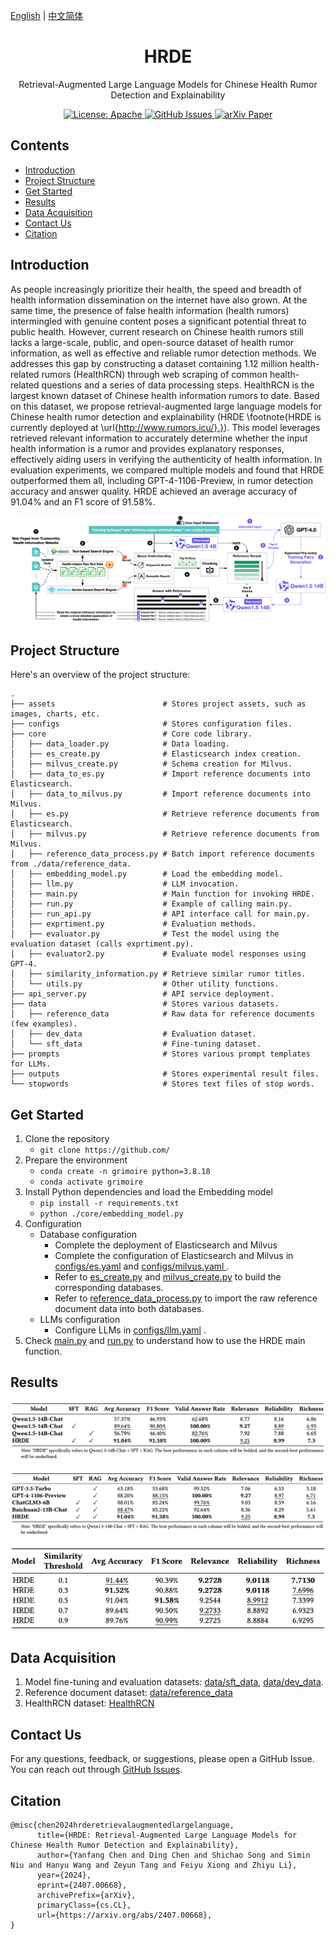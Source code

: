 [English](./README.md) | [中文简体](./README.zh_CN.md)

<h1 align="center">
    HRDE
</h1>
<p align="center">Retrieval-Augmented Large Language Models for Chinese Health Rumor Detection and Explainability
<p align="center">
<a href="https://opensource.org/license/apache-2-0/">
    <img alt="License: Apache" src="https://img.shields.io/badge/License-Apache2.0-green.svg">
</a>
<a href="https://github.com/hush-cd/HRDE/issues">
    <img alt="GitHub Issues" src="https://img.shields.io/github/issues/hush-cd/HRDE?color=red">
</a>
<a href="https://arxiv.org/abs/2407.00668">
    <img alt="arXiv Paper" src="https://img.shields.io/badge/Paper-arXiv-blue.svg">
</a></p>



## Contents
- [Introduction](#introduction)
- [Project Structure](#project-structure)
- [Get Started](#get-started)
- [Results](#results)
- [Data Acquisition](#data-acquisition)
- [Contact Us](#contact-us)
- [Citation](#citation)

## Introduction

As people increasingly prioritize their health, the speed and breadth of health information dissemination on the internet have also grown. At the same time, the presence of false health information (health rumors) intermingled with genuine content poses a significant potential threat to public health. However, current research on Chinese health rumors still lacks a large-scale, public, and open-source dataset of health rumor information, as well as effective and reliable rumor detection methods. We addresses this gap by constructing a dataset containing 1.12 million health-related rumors (HealthRCN) through web scraping of common health-related questions and a series of data processing steps. HealthRCN is the largest known dataset of Chinese health information rumors to date. Based on this dataset, we propose retrieval-augmented large language models for Chinese health rumor detection and explainability (HRDE \footnote{HRDE is currently deployed at \url{http://www.rumors.icu/}.}). This model leverages retrieved relevant information to accurately determine whether the input health information is a rumor and provides explanatory responses, effectively aiding users in verifying the authenticity of health information. In evaluation experiments, we compared multiple models and found that HRDE outperformed them all, including GPT-4-1106-Preview, in rumor detection accuracy and answer quality. HRDE achieved an average accuracy of 91.04\% and an F1 score of 91.58\%. 
<p align="center"><img src="./assets/hrde.jpg" alt=""></p>

## Project Structure
Here's an overview of the project structure:
```
.
├── assets                        # Stores project assets, such as images, charts, etc.
├── configs                       # Stores configuration files.
├── core                          # Core code library.
│   ├── data_loader.py            # Data loading.
│   ├── es_create.py              # Elasticsearch index creation.
│   ├── milvus_create.py          # Schema creation for Milvus.
│   ├── data_to_es.py             # Import reference documents into Elasticsearch.
│   ├── data_to_milvus.py         # Import reference documents into Milvus.
│   ├── es.py                     # Retrieve reference documents from Elasticsearch.
│   ├── milvus.py                 # Retrieve reference documents from Milvus.
│   ├── reference_data_process.py # Batch import reference documents from ./data/reference_data.
│   ├── embedding_model.py        # Load the embedding model.
│   ├── llm.py                    # LLM invocation.
│   ├── main.py                   # Main function for invoking HRDE.
│   ├── run.py                    # Example of calling main.py.
│   ├── run_api.py                # API interface call for main.py.
│   ├── exprtiment.py             # Evaluation methods.
│   ├── evaluator.py              # Test the model using the evaluation dataset (calls exprtiment.py).
│   ├── evaluator2.py             # Evaluate model responses using GPT-4.
│   ├── similarity_information.py # Retrieve similar rumor titles.
│   └── utils.py                  # Other utility functions.
├── api_server.py                 # API service deployment.
├── data                          # Stores various datasets.
│   ├── reference_data            # Raw data for reference documents (few examples).
│   ├── dev_data                  # Evaluation dataset.
│   └── sft_data                  # Fine-tuning dataset.
├── prompts                       # Stores various prompt templates for LLMs.
├── outputs                       # Stores experimental result files.
└── stopwords                     # Stores text files of stop words.
```

## Get Started
1. Clone the repository
   * `git clone https://github.com/`
2. Prepare the environment
   * `conda create -n grimoire python=3.8.18`
   * `conda activate grimoire`
3. Install Python dependencies and load the Embedding model
   * `pip install -r requirements.txt`
   * `python ./core/embedding_model.py    `
4. Configuration
   * Database configuration
     * Complete the deployment of Elasticsearch and Milvus
     * Complete the configuration of Elasticsearch and Milvus in [configs/es.yaml](configs/es.yaml)  and [configs/milvus.yaml ](configs/milvus.yaml) .
     * Refer to [es_create.py](core/es_create.py) and [milvus_create.py](core/milvus_create.py) to build the corresponding databases.
     * Refer to [reference_data_process.py](core/reference_data_process.py) to import the raw reference document data into both databases.
   * LLMs configuration
     * Configure LLMs in [configs/llm.yaml](configs/llm.yaml) .
5. Check [main.py](main.py) and [run.py](run.py) to understand how to use the HRDE main function.

## Results
<p align="center"><img src="./assets/result1.png" alt=""></p>
<p align="center"><img src="./assets/result2.png" alt=""></p>
<p align="center"><img src="./assets/result3.png" alt=""></p>

## Data Acquisition
1. Model fine-tuning and evaluation datasets: [data/sft_data](https://github.com/hush-cd/HRDE/tree/main/data/sft_data), [data/dev_data](https://github.com/hush-cd/HRDE/tree/main/data/dev_data).
2. Reference document dataset: [data/reference_data](https://github.com/hush-cd/HRDE/tree/main/data/reference_date)
3. HealthRCN dataset: [HealthRCN](https://huggingface.co/datasets/Hush-cd/HealthRCN)

## Contact Us

For any questions, feedback, or suggestions, please open a GitHub Issue. You can reach out through [GitHub Issues](https://github.com/hush-cd/HRDE/issues).

## Citation
```
@misc{chen2024hrderetrievalaugmentedlargelanguage,
      title={HRDE: Retrieval-Augmented Large Language Models for Chinese Health Rumor Detection and Explainability}, 
      author={Yanfang Chen and Ding Chen and Shichao Song and Simin Niu and Hanyu Wang and Zeyun Tang and Feiyu Xiong and Zhiyu Li},
      year={2024},
      eprint={2407.00668},
      archivePrefix={arXiv},
      primaryClass={cs.CL},
      url={https://arxiv.org/abs/2407.00668}, 
}
```

